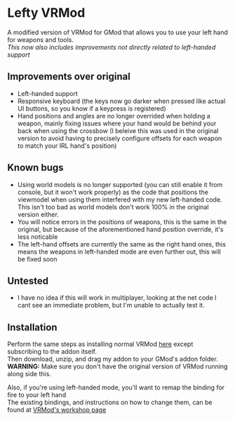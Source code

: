 # Lefty VRMod
A modified version of VRMod for GMod that allows you to use your left hand for weapons and tools.  
*This now also includes improvements not directly related to left-handed support*  

## Improvements over original
* Left-handed support
* Responsive keyboard (the keys now go darker when pressed like actual UI buttons, so you know if a keypress is registered)
* Hand positions and angles are no longer overrided when holding a weapon, mainly fixing issues where your hand would be behind your back when using the crossbow (I beleive this was used in the original version to avoid having to precisely configure offsets for each weapon to match your IRL hand's position)

## Known bugs
* Using world models is no longer supported (you can still enable it from console, but it won't work properly) as the code that positions the viewmodel when using them interfered with my new left-handed code.  
This isn't too bad as world models don't work 100% in the original version either.  
* You will notice errors in the positions of weapons, this is the same in the original, but because of the aforementioned hand position override, it's less noticable
* The left-hand offsets are currently the same as the right hand ones, this means the weapons in left-handed mode are even further out, this will be fixed soon

## Untested
* I have no idea if this will work in multiplayer, looking at the net code I cant see an immediate problem, but I'm unable to actually test it.

## Installation
Perform the same steps as installing normal VRMod [here](https://steamcommunity.com/sharedfiles/filedetails/?id=1678408548#highlightContent "Steam Workshop Page") except subscribing to the addon itself.  
Then download, unzip, and drag my addon to your GMod's addon folder.  
**WARNING:** Make sure you don't have the original version of VRMod running along side this.

Also, if you're using left-handed mode, you'll want to remap the binding for fire to your left hand  
The existing bindings, and instructions on how to change them, can be found at [VRMod's workshop page](https://steamcommunity.com/sharedfiles/filedetails/?id=1678408548 "Steam Workshop Page")